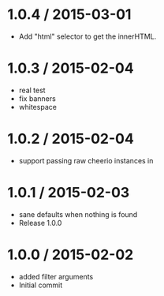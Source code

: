 
1.0.4 / 2015-03-01
==================

  * Add "html" selector to get the innerHTML.

1.0.3 / 2015-02-04
==================

  * real test
  * fix banners
  * whitespace

1.0.2 / 2015-02-04
==================

  * support passing raw cheerio instances in

1.0.1 / 2015-02-03
==================

  * sane defaults when nothing is found
  * Release 1.0.0

1.0.0 / 2015-02-02
==================

  * added filter arguments
  * Initial commit
